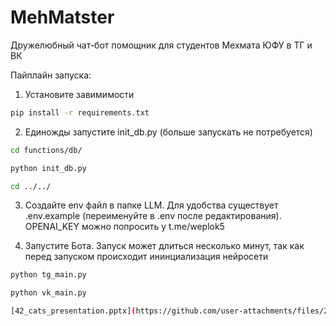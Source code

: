 # MehMatster
Дружелюбный чат-бот помощник для студентов Мехмата ЮФУ в ТГ и ВК

Пайплайн запуска:

1. Установите завимимости
```bash
pip install -r requirements.txt
```

2. Единожды запустите init_db.py (больше запускать не потребуется)

```bash
cd functions/db/
```

```bash
python init_db.py
```

```bash
cd ../../
```

3. Создайте env файл в папке LLM. Для удобства существует .env.example (переименуйте в .env после редактирования).
OPENAI_KEY можно попросить у t.me/weplok5

4. Запустите Бота. Запуск может длиться несколько минут, так как перед запуском происходит ининциализация нейросети

```bash
python tg_main.py
```

```bash
python vk_main.py

[42_cats_presentation.pptx](https://github.com/user-attachments/files/20189368/42_cats_presentation.pptx)


